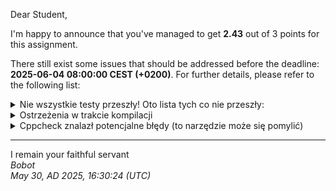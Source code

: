 Dear Student,

I'm happy to announce that you've managed to get **2.43** out of 3 points for this assignment.

There still exist some issues that should be addressed before the deadline: **2025-06-04 08:00:00 CEST (+0200)**. For further details, please refer to the following list:

<details><summary>Nie wszystkie testy przeszły! Oto lista tych co nie przeszły:</summary>1.&nbsp;CommandsParserSystemTester/CommandsParserSystemTester.testVariousScenariosUsingInputAndOutputFiles/0<br>2.&nbsp;CommandsParserSystemTester/CommandsParserSystemTester.testVariousScenariosUsingInputAndOutputFiles/1<br>3.&nbsp;CommandsParserSystemTester/CommandsParserSystemTester.testVariousScenariosUsingInputAndOutputFiles/2<br>4.&nbsp;CommandsParserSystemTester/CommandsParserSystemTester.testVariousScenariosUsingInputAndOutputFiles/3</details>
<details><summary>Ostrzeżenia w trakcie kompilacji</summary>/tmp/tmph24ta1zp/student/unit_tests/objectUniqueListTest.cpp:&nbsp;In&nbsp;member&nbsp;function&nbsp;‘virtual&nbsp;void&nbsp;ObjectListTester_assignmentOperatorMoving_expectedAllElementsMoved_Test::TestBody()’:<br>/tmp/tmph24ta1zp/student/unit_tests/objectUniqueListTest.cpp:497:13:&nbsp;warning:&nbsp;moving&nbsp;‘myList1’&nbsp;of&nbsp;type&nbsp;‘ObjectList’&nbsp;to&nbsp;itself&nbsp;[-Wself-move]<br>&nbsp;&nbsp;497&nbsp;|&nbsp;&nbsp;&nbsp;&nbsp;&nbsp;myList1&nbsp;=&nbsp;std::move(myList1);<br>&nbsp;&nbsp;&nbsp;&nbsp;&nbsp;&nbsp;|&nbsp;&nbsp;&nbsp;&nbsp;&nbsp;~~~~~~~~^~~~~~~~~~~~~~~~~~~~<br>/tmp/tmph24ta1zp/student/unit_tests/objectUniqueListTest.cpp:497:13:&nbsp;note:&nbsp;remove&nbsp;‘std::move’&nbsp;call<br>Consolidate&nbsp;compiler&nbsp;generated&nbsp;dependencies&nbsp;of&nbsp;target&nbsp;gtest<br>Consolidate&nbsp;compiler&nbsp;generated&nbsp;dependencies&nbsp;of&nbsp;target&nbsp;gtest_main<br>/tmp/tmph24ta1zp/student/system_tests/runningexternalprogram.cpp:&nbsp;In&nbsp;function&nbsp;‘void&nbsp;{anonymous}::sendInput2Process(const&nbsp;std::string&,&nbsp;const&nbsp;std::string&,&nbsp;bool,&nbsp;TinyProcessLib::Process&)’:<br>/tmp/tmph24ta1zp/student/system_tests/runningexternalprogram.cpp:142:29:&nbsp;warning:&nbsp;unused&nbsp;parameter&nbsp;‘inputAvailable’&nbsp;[-Wunused-parameter]<br>&nbsp;&nbsp;142&nbsp;|&nbsp;&nbsp;&nbsp;&nbsp;&nbsp;&nbsp;&nbsp;&nbsp;&nbsp;&nbsp;&nbsp;&nbsp;&nbsp;&nbsp;&nbsp;&nbsp;&nbsp;&nbsp;&nbsp;&nbsp;&nbsp;&nbsp;&nbsp;&nbsp;bool&nbsp;inputAvailable,<br>&nbsp;&nbsp;&nbsp;&nbsp;&nbsp;&nbsp;|&nbsp;&nbsp;&nbsp;&nbsp;&nbsp;&nbsp;&nbsp;&nbsp;&nbsp;&nbsp;&nbsp;&nbsp;&nbsp;&nbsp;&nbsp;&nbsp;&nbsp;&nbsp;&nbsp;&nbsp;&nbsp;&nbsp;&nbsp;&nbsp;~~~~~^~~~~~~~~~~~~~<br></details>
<details><summary>Cppcheck znalazł potencjalne błędy (to narzędzie może się pomylić)</summary>/tmp/tmph24ta1zp/student/doubleObject.h:9:5:&nbsp;warning:&nbsp;Class&nbsp;'DoubleObject'&nbsp;has&nbsp;a&nbsp;constructor&nbsp;with&nbsp;1&nbsp;argument&nbsp;that&nbsp;is&nbsp;not&nbsp;explicit.&nbsp;[noExplicitConstructor]<br>&nbsp;&nbsp;&nbsp;&nbsp;DoubleObject(double&nbsp;dn):&nbsp;doubleNum(dn){}<br>&nbsp;&nbsp;&nbsp;&nbsp;^<br>/tmp/tmph24ta1zp/student/intObject.h:13:5:&nbsp;warning:&nbsp;Class&nbsp;'IntObject'&nbsp;has&nbsp;a&nbsp;constructor&nbsp;with&nbsp;1&nbsp;argument&nbsp;that&nbsp;is&nbsp;not&nbsp;explicit.&nbsp;[noExplicitConstructor]<br>&nbsp;&nbsp;&nbsp;&nbsp;IntObject(int&nbsp;n):&nbsp;num(n){}<br>&nbsp;&nbsp;&nbsp;&nbsp;^<br>/tmp/tmph24ta1zp/student/objectlist.h:55:9:&nbsp;warning:&nbsp;Struct&nbsp;'iterator'&nbsp;has&nbsp;a&nbsp;constructor&nbsp;with&nbsp;1&nbsp;argument&nbsp;that&nbsp;is&nbsp;not&nbsp;explicit.&nbsp;[noExplicitConstructor]<br>&nbsp;&nbsp;&nbsp;&nbsp;&nbsp;&nbsp;&nbsp;&nbsp;iterator(Node*&nbsp;ptr):&nbsp;ptrNode(ptr)&nbsp;{}<br>&nbsp;&nbsp;&nbsp;&nbsp;&nbsp;&nbsp;&nbsp;&nbsp;^<br>/tmp/tmph24ta1zp/student/stringObject.h:14:5:&nbsp;warning:&nbsp;Class&nbsp;'StringObject'&nbsp;has&nbsp;a&nbsp;constructor&nbsp;with&nbsp;1&nbsp;argument&nbsp;that&nbsp;is&nbsp;not&nbsp;explicit.&nbsp;[noExplicitConstructor]<br>&nbsp;&nbsp;&nbsp;&nbsp;StringObject(std::string&nbsp;txt):&nbsp;text(std::move(txt)){}<br>&nbsp;&nbsp;&nbsp;&nbsp;^<br>/tmp/tmph24ta1zp/student/main.cpp:126:29:&nbsp;warning:&nbsp;Consider&nbsp;using&nbsp;std::accumulate&nbsp;algorithm&nbsp;instead&nbsp;of&nbsp;a&nbsp;raw&nbsp;loop.&nbsp;[useStlAlgorithm]<br>&nbsp;&nbsp;&nbsp;&nbsp;&nbsp;&nbsp;&nbsp;&nbsp;&nbsp;&nbsp;&nbsp;&nbsp;&nbsp;&nbsp;&nbsp;&nbsp;&nbsp;&nbsp;&nbsp;&nbsp;&nbsp;&nbsp;&nbsp;&nbsp;acc&nbsp;+=&nbsp;p-&gt;num;<br>&nbsp;&nbsp;&nbsp;&nbsp;&nbsp;&nbsp;&nbsp;&nbsp;&nbsp;&nbsp;&nbsp;&nbsp;&nbsp;&nbsp;&nbsp;&nbsp;&nbsp;&nbsp;&nbsp;&nbsp;&nbsp;&nbsp;&nbsp;&nbsp;&nbsp;&nbsp;&nbsp;&nbsp;^<br>/tmp/tmph24ta1zp/student/main.cpp:132:29:&nbsp;warning:&nbsp;Consider&nbsp;using&nbsp;std::accumulate&nbsp;algorithm&nbsp;instead&nbsp;of&nbsp;a&nbsp;raw&nbsp;loop.&nbsp;[useStlAlgorithm]<br>&nbsp;&nbsp;&nbsp;&nbsp;&nbsp;&nbsp;&nbsp;&nbsp;&nbsp;&nbsp;&nbsp;&nbsp;&nbsp;&nbsp;&nbsp;&nbsp;&nbsp;&nbsp;&nbsp;&nbsp;&nbsp;&nbsp;&nbsp;&nbsp;acc&nbsp;+=&nbsp;p-&gt;doubleNum;<br>&nbsp;&nbsp;&nbsp;&nbsp;&nbsp;&nbsp;&nbsp;&nbsp;&nbsp;&nbsp;&nbsp;&nbsp;&nbsp;&nbsp;&nbsp;&nbsp;&nbsp;&nbsp;&nbsp;&nbsp;&nbsp;&nbsp;&nbsp;&nbsp;&nbsp;&nbsp;&nbsp;&nbsp;^<br>/tmp/tmph24ta1zp/student/main.cpp:140:29:&nbsp;warning:&nbsp;Consider&nbsp;using&nbsp;std::accumulate&nbsp;algorithm&nbsp;instead&nbsp;of&nbsp;a&nbsp;raw&nbsp;loop.&nbsp;[useStlAlgorithm]<br>&nbsp;&nbsp;&nbsp;&nbsp;&nbsp;&nbsp;&nbsp;&nbsp;&nbsp;&nbsp;&nbsp;&nbsp;&nbsp;&nbsp;&nbsp;&nbsp;&nbsp;&nbsp;&nbsp;&nbsp;&nbsp;&nbsp;&nbsp;&nbsp;acc&nbsp;+=&nbsp;p-&gt;complex;<br>&nbsp;&nbsp;&nbsp;&nbsp;&nbsp;&nbsp;&nbsp;&nbsp;&nbsp;&nbsp;&nbsp;&nbsp;&nbsp;&nbsp;&nbsp;&nbsp;&nbsp;&nbsp;&nbsp;&nbsp;&nbsp;&nbsp;&nbsp;&nbsp;&nbsp;&nbsp;&nbsp;&nbsp;^<br>/tmp/tmph24ta1zp/student/objectlist.cpp:35:0:&nbsp;warning:&nbsp;Consider&nbsp;using&nbsp;std::any_of&nbsp;algorithm&nbsp;instead&nbsp;of&nbsp;a&nbsp;raw&nbsp;loop.&nbsp;[useStlAlgorithm]<br>&nbsp;&nbsp;&nbsp;&nbsp;&nbsp;&nbsp;&nbsp;&nbsp;if&nbsp;(o&nbsp;==&nbsp;obj)<br>^<br>/tmp/tmph24ta1zp/student/objectlist.cpp:40:0:&nbsp;warning:&nbsp;The&nbsp;function&nbsp;'push_front'&nbsp;is&nbsp;never&nbsp;used.&nbsp;[unusedFunction]<br>void&nbsp;ObjectList::push_front(value_type*&nbsp;newObject)&nbsp;{<br>^<br>/tmp/tmph24ta1zp/student/objectlist.cpp:109:0:&nbsp;warning:&nbsp;The&nbsp;function&nbsp;'reverse'&nbsp;is&nbsp;never&nbsp;used.&nbsp;[unusedFunction]<br>void&nbsp;ObjectList::reverse()&nbsp;noexcept&nbsp;{<br>^<br>/tmp/tmph24ta1zp/student/objectlist.cpp:142:0:&nbsp;warning:&nbsp;The&nbsp;function&nbsp;'erase_after'&nbsp;is&nbsp;never&nbsp;used.&nbsp;[unusedFunction]<br>void&nbsp;ObjectList::erase_after(iterator&nbsp;position)&nbsp;{<br>^<br></details>

-----------
I remain your faithful servant\
_Bobot_\
_May 30, AD 2025, 16:30:24 (UTC)_